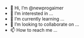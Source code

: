 - 👋 Hi, I’m @newprogaimer
- 👀 I’m interested in ...
- 🌱 I’m currently learning ...
- 💞️ I’m looking to collaborate on ...
- 📫 How to reach me ...

<!---
newprogaimer/newprogaimer is a ✨ special ✨ repository because its `README.md` (this file) appears on your GitHub profile.
You can click the Preview link to take a look at your changes.
--->
